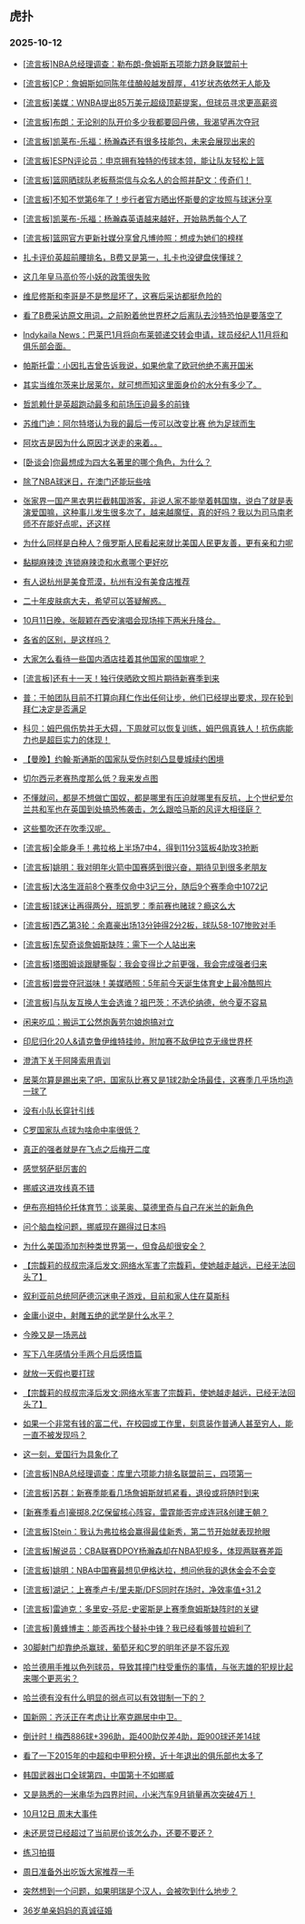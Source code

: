 ## 虎扑 
### 2025-10-12

+ [[流言板]NBA总经理调查：勒布朗-詹姆斯五项能力跻身联盟前十](https://bbs.hupu.com/635133861.html)

+ [[流言板]CP：詹姆斯如同陈年佳酿般越发醇厚，41岁状态依然无人能及](https://bbs.hupu.com/635133484.html)

+ [[流言板]美媒：WNBA提出85万美元超级顶薪提案，但球员寻求更高薪资](https://bbs.hupu.com/635134090.html)

+ [[流言板]布朗：无论别的队开价多少我都要回丹佛，我渴望再次夺冠](https://bbs.hupu.com/635132850.html)

+ [[流言板]凯莱布-乐福：杨瀚森还有很多技能包，未来会展现出来的](https://bbs.hupu.com/635132061.html)

+ [[流言板]ESPN评论员：申京拥有独特的传球本领，能让队友轻松上篮](https://bbs.hupu.com/635134045.html)

+ [[流言板]篮网晒球队老板蔡崇信与众名人的合照并配文：传奇们！](https://bbs.hupu.com/635133683.html)

+ [[流言板]不知不觉第6年了！步行者官方晒出怀斯曼的定妆照与球迷分享](https://bbs.hupu.com/635133397.html)

+ [[流言板]凯莱布-乐福：杨瀚森英语越来越好，开始熟悉每个人了](https://bbs.hupu.com/635131947.html)

+ [[流言板]篮网官方更新社媒分享曾凡博帅照：想成为她们的榜样](https://bbs.hupu.com/635134241.html)

+ [扎卡评价英超前腰排名，B费又是第一，扎卡也没键盘侠懂球？](https://bbs.hupu.com/635129061.html)

+ [这几年皇马高价签小妖的政策很失败](https://bbs.hupu.com/635130900.html)

+ [维尼修斯和李哥是不是憋屈坏了，这赛后采访都挺危险的](https://bbs.hupu.com/635127870.html)

+ [看了B费采访原文用词，之前盼着他世界杯之后离队去沙特恐怕是要落空了](https://bbs.hupu.com/635128780.html)

+ [Indykaila News：巴莱巴1月将向布莱顿递交转会申请，球员经纪人11月将和俱乐部会面。](https://bbs.hupu.com/635129845.html)

+ [帕斯托雷：小因扎吉曾告诉我说，如果他拿了欧冠他绝不离开国米](https://bbs.hupu.com/635128003.html)

+ [其实当维尔茨来比居莱尔，就可想而知这里面身价的水分有多少了。](https://bbs.hupu.com/635129267.html)

+ [哲凯赖什是英超跑动最多和前场压迫最多的前锋](https://bbs.hupu.com/635127590.html)

+ [苏维门迪：阿尔特塔认为我的最后一传可以改变比赛 他为足球而生](https://bbs.hupu.com/635127761.html)

+ [阿坎吉是因为什么原因才送走的来着。。](https://bbs.hupu.com/635130440.html)

+ [[卧谈会]你最想成为四大名著里的哪个角色，为什么？](https://bbs.hupu.com/635131714.html)

+ [除了NBA球迷日，在澳门还能玩些啥](https://bbs.hupu.com/635132303.html)

+ [张家界一国产黑衣男拦截韩国游客，非说人家不能举着韩国旗，说白了就是表演爱国嘛，这种事儿发生很多次了，越来越魔怔，真的好吗？我以为司马南老师不在能好点呢，还这样](https://bbs.hupu.com/635132874.html)

+ [为什么同样是白种人？俄罗斯人民看起来就比美国人民更友善，更有亲和力呢](https://bbs.hupu.com/635133311.html)

+ [黏糊麻辣烫 连锁麻辣烫和水煮哪个更好吃](https://bbs.hupu.com/635134371.html)

+ [有人说杭州是美食荒漠，杭州有没有美食店推荐](https://bbs.hupu.com/635133832.html)

+ [二十年皮肤病大夫，希望可以答疑解惑。](https://bbs.hupu.com/635132031.html)

+ [10月11日晚，张靓颖在西安演唱会现场摔下两米升降台。](https://bbs.hupu.com/635133345.html)

+ [各省的区别，是这样吗？](https://bbs.hupu.com/635133316.html)

+ [大家怎么看待一些国内酒店挂着其他国家的国旗呢？](https://bbs.hupu.com/635133271.html)

+ [[流言板]还有十一天！独行侠晒欧文照片期待新赛季到来](https://bbs.hupu.com/635133890.html)

+ [普：于帕团队目前不打算向拜仁作出任何让步，他们已经提出要求，现在轮到拜仁决定是否满足](https://bbs.hupu.com/635134149.html)

+ [科贝：姆巴佩伤势并无大碍，下周就可以恢复训练，姆巴佩真铁人！抗伤病能力也是超巨实力的体现！](https://bbs.hupu.com/635130332.html)

+ [【曼晚】约翰·斯通斯的国家队受伤时刻凸显曼城续约困境](https://bbs.hupu.com/635128426.html)

+ [切尔西元老赛热度那么低？我来发点图](https://bbs.hupu.com/635133401.html)

+ [不懂就问，都是不想做亡国奴，都是哪里有压迫就哪里有反抗，上个世纪爱尔兰共和军也在英国到处搞恐怖袭击，怎么跟哈马斯的风评大相径庭？](https://bbs.hupu.com/635134179.html)

+ [这些蜀吹还在吹季汉呢。](https://bbs.hupu.com/635132169.html)

+ [[流言板]全能身手！弗拉格上半场7中4，得到11分3篮板4助攻3抢断](https://bbs.hupu.com/635136789.html)

+ [[流言板]姚明：我对明年火箭中国赛感到很兴奋，期待见到很多老朋友](https://bbs.hupu.com/635137925.html)

+ [[流言板]大洛生涯前8个赛季仅命中3记三分，随后9个赛季命中1072记](https://bbs.hupu.com/635136050.html)

+ [[流言板]球迷让再得两分，班凯罗：季前赛也赌球？瘾这么大](https://bbs.hupu.com/635136773.html)

+ [[流言板]西乙第3轮：余嘉豪出场13分钟得2分2板，球队58-107惨败对手](https://bbs.hupu.com/635136656.html)

+ [[流言板]东契奇谈詹姆斯缺阵：需下一个人站出来](https://bbs.hupu.com/635135616.html)

+ [[流言板]塔图姆谈跟腱撕裂：我会变得比之前更强，我会完成强者归来](https://bbs.hupu.com/635136659.html)

+ [[流言板]尝尝夺冠滋味！美媒晒照：5年前今天诞生体育史上最冷酷照片](https://bbs.hupu.com/635136145.html)

+ [[流言板]与队友互换人生会选谁？祖巴茨：不选伦纳德，他今夏不容易](https://bbs.hupu.com/635135606.html)

+ [闲来吃瓜：搬运工公然炮轰劳尔娘炮搞对立](https://bbs.hupu.com/635136475.html)

+ [印尼归化20人&amp;请克鲁伊维特挂帅，附加赛不敌伊拉克无缘世界杯](https://bbs.hupu.com/635135882.html)

+ [澄清下关于阿隆索用青训](https://bbs.hupu.com/635135808.html)

+ [居莱尔算是踢出来了吧，国家队比赛又是1球2助全场最佳，这赛季几乎场均造一球了](https://bbs.hupu.com/635137175.html)

+ [没有小队长穿针引线](https://bbs.hupu.com/635134932.html)

+ [C罗国家队点球为啥命中率很低？](https://bbs.hupu.com/635137295.html)

+ [真正的强者就是在飞点之后梅开二度](https://bbs.hupu.com/635134800.html)

+ [感觉努萨挺厉害的](https://bbs.hupu.com/635134546.html)

+ [挪威这进攻线真不错](https://bbs.hupu.com/635134558.html)

+ [伊布亮相特伦托体育节：谈莱奥、莫德里奇与自己在米兰的新角色](https://bbs.hupu.com/635134458.html)

+ [问个脑血栓问题，挪威现在踢得过日本吗](https://bbs.hupu.com/635136489.html)

+ [为什么美国添加剂种类世界第一，但食品却很安全？](https://bbs.hupu.com/635135963.html)

+ [【宗馥莉的叔叔宗泽后发文:网络水军害了宗馥莉，使她越走越远，已经无法回头了】](https://bbs.hupu.com/635135929.html)

+ [叙利亚前总统阿萨德沉迷电子游戏，目前和家人住在莫斯科](https://bbs.hupu.com/635135894.html)

+ [金庸小说中，射雕五绝的武学是什么水平？](https://bbs.hupu.com/635137139.html)

+ [今晚又是一场恶战](https://bbs.hupu.com/635136216.html)

+ [写下八年感情分手两个月后感悟篇](https://bbs.hupu.com/635136370.html)

+ [就放一天假也要打球](https://bbs.hupu.com/635136002.html)

+ [【宗馥莉的叔叔宗泽后发文:网络水军害了宗馥莉，使她越走越远，已经无法回头了】](https://bbs.hupu.com/635135932.html)

+ [如果一个非常有钱的富二代，在校园或工作里，刻意装作普通人甚至穷人，能一直不被发现吗？](https://bbs.hupu.com/635135811.html)

+ [这一刻，爱国行为具象化了](https://bbs.hupu.com/635137405.html)

+ [[流言板]NBA总经理调查：库里六项能力排名联盟前三，四项第一](https://bbs.hupu.com/635138596.html)

+ [[流言板]苏群：新赛季能看几场詹姆斯就抓紧看，退役或将随时到来](https://bbs.hupu.com/635139731.html)

+ [[新赛季看点]豪掷8.2亿保留核心阵容，雷霆能否完成连冠&amp;创建王朝？](https://bbs.hupu.com/635139616.html)

+ [[流言板]Stein：我认为弗拉格会赢得最佳新秀，第二节开始就表现抢眼](https://bbs.hupu.com/635138354.html)

+ [[流言板]解说员：CBA联赛DPOY杨瀚森却在NBA犯规多，体现两联赛差距](https://bbs.hupu.com/635139524.html)

+ [[流言板]姚明：NBA中国赛最想见伊格达拉，想问他我的退休金会不会变](https://bbs.hupu.com/635138203.html)

+ [[流言板]湖记：上赛季卢卡/里夫斯/DFS同时在场时，净效率值+31.2](https://bbs.hupu.com/635138486.html)

+ [[流言板]雷迪克：多里安-芬尼-史密斯是上赛季詹姆斯缺阵时的关键](https://bbs.hupu.com/635138045.html)

+ [[流言板]黄蜂博主：能否再找个替补中锋？我已经看够普拉姆利了](https://bbs.hupu.com/635138875.html)

+ [30脚射门却靠绝杀赢球，葡萄牙和C罗的明年还是不容乐观](https://bbs.hupu.com/635138102.html)

+ [哈兰德用手推以色列球员，导致其撞门柱受重伤的事情，与张志雄的犯规比起来哪个更恶劣？](https://bbs.hupu.com/635137821.html)

+ [哈兰德有没有什么明显的弱点可以有效钳制一下的？](https://bbs.hupu.com/635136878.html)

+ [国新网：齐沃正在考虑让比塞克踢居中中卫。](https://bbs.hupu.com/635137504.html)

+ [倒计时！梅西886球+396助，距400助仅差4助，距900球还差14球](https://bbs.hupu.com/635136908.html)

+ [看了一下2015年的中超和中甲积分榜，近十年退出的俱乐部也太多了](https://bbs.hupu.com/635137213.html)

+ [韩国武器出口全球第四，中国第十不如挪威](https://bbs.hupu.com/635138434.html)

+ [又是熟悉的一米串华为四界时间，小米汽车9月销量再次突破4万！](https://bbs.hupu.com/635138506.html)

+ [10月12日 周末大事件](https://bbs.hupu.com/635138837.html)

+ [未还房贷已经超过了当前房价该怎么办，还要不要还？](https://bbs.hupu.com/635139329.html)

+ [练习拍摄](https://bbs.hupu.com/635139973.html)

+ [周日准备外出吃饭大家推荐一手](https://bbs.hupu.com/635139362.html)

+ [突然想到一个问题，如果明瑞是个汉人，会被吹到什么地步？](https://bbs.hupu.com/635138146.html)

+ [36岁单亲妈妈的真诚征婚](https://bbs.hupu.com/635140054.html)


